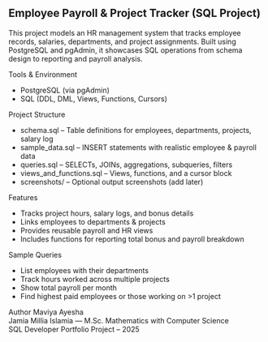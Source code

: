 ## Employee Payroll & Project Tracker (SQL Project)

This project models an HR management system that tracks employee records, salaries, departments, and project assignments. Built using PostgreSQL and pgAdmin, it showcases SQL operations from schema design to reporting and payroll analysis.

Tools & Environment
- PostgreSQL (via pgAdmin)
- SQL (DDL, DML, Views, Functions, Cursors)

Project Structure
- schema.sql – Table definitions for employees, departments, projects, salary log
- sample_data.sql – INSERT statements with realistic employee & payroll data
- queries.sql – SELECTs, JOINs, aggregations, subqueries, filters
- views_and_functions.sql – Views, functions, and a cursor block
- screenshots/ – Optional output screenshots (add later)

Features
- Tracks project hours, salary logs, and bonus details
- Links employees to departments & projects
- Provides reusable payroll and HR views
- Includes functions for reporting total bonus and payroll breakdown

Sample Queries
- List employees with their departments
- Track hours worked across multiple projects
- Show total payroll per month
- Find highest paid employees or those working on >1 project

Author
Maviya Ayesha  
Jamia Millia Islamia — M.Sc. Mathematics with Computer Science  
SQL Developer Portfolio Project – 2025
